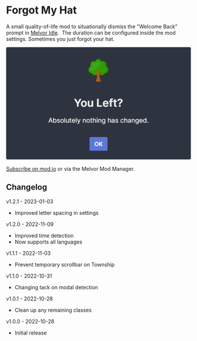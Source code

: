 # Forgot My Hat

A small quality-of-life mod to situationally dismiss the "Welcome Back" prompt in [Melvor Idle](https://melvoridle.com/).  The duration can be configured inside the mod settings.  Sometimes you just forgot your hat.

![You Left](assets/you-left.png "Welcome Back popup showing nothing has changed")

[Subscribe on mod.io](https://mod.io/g/melvoridle/m/forgot-my-hat) or via the Melvor Mod Manager.

## Changelog

v1.2.1 - 2023-01-03
* Improved letter spacing in settings

v1.2.0 - 2022-11-09
* Improved time detection
* Now supports all languages

v1.1.1 - 2022-11-03
* Prevent temporary scrollbar on Township

v1.1.0 - 2022-10-31
* Changing tack on modal detection

v1.0.1 - 2022-10-28
* Clean up any remaining classes

v1.0.0 - 2022-10-28
* Initial release
